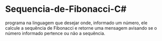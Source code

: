 # Sequencia-de-Fibonacci-C#
programa na linguagem que desejar onde, informado um número, ele calcule a sequência de Fibonacci e retorne uma mensagem avisando se o número informado pertence ou não a sequência.
